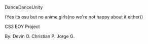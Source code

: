 DanceDanceUnity

(Yes its osu but no anime girls(no we're not happy about it either))

CS3 EOY Project 

By: Devin O. Christian P. Jorge G.
